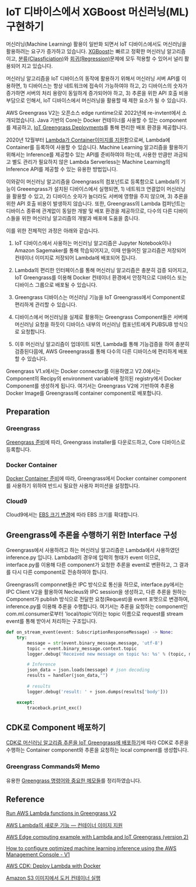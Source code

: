 # IoT 디바이스에서 XGBoost 머신러닝(ML) 구현하기 

머신러닝(Machine Learning) 활용이 일반화 되면서 IoT 디바이스에서도 머신러닝을 활용하려는 요구가 증가하고 있습니다. [XGBoost](https://github.com/kyopark2014/ML-Algorithms/blob/main/xgboost.md)는 빠르고 정확한 머신러닝 알고리즘이고, [분류(Classficiation)](https://github.com/kyopark2014/ML-Algorithms/blob/main/classification.md)와 [회귀(Regression)](https://github.com/kyopark2014/ML-Algorithms/blob/main/regression.md)문제에 모두 적용할 수 있어서 널리 활용되어 지고 있습니다. 

머신러닝 알고리즘을 IoT 디바이스의 동작에 활용하기 위해서 머신러닝 서버 API를 이용하면, 1) 디바이스는 항상 네트워크에 접속이 가능하여야 하고, 2) 디바이스의 숫자가 증가하면 서버의 처리 용량이 동일하게 증가되어야 하고, 3) 추론을 위한 API 호출 비용 부담으로 인해서, IoT 디바이스에서 머신러닝을 활용할 때 제한 요소가 될 수 있습니다. 

AWS Greengrass V2는 오픈소스 edge runtime으로 2022년에 re-invtent에서 소개되었습니다. Java 기반의 Core는 Docker 컨테이너를 사용할 수 있는 component를 제공하고, [IoT Greengrass Deployments](https://ap-northeast-2.console.aws.amazon.com/iot/home?region=ap-northeast-2#/greengrass/v2/deployments)를 통해 편리한 배포 환경을 제공합니다. 


<!--
[Greengrass V2에서는 IoT 디바이스에서 Lambda함수를 쉽게 실행](https://docs.aws.amazon.com/greengrass/v2/developerguide/run-lambda-functions.html)할 수 있는 환경을 제공합니다. aws.greengrass.LambdaLauncher을 이용하여 process와 환경을 관리할 수 있고, aws.greengrass.LambdaManager를 이용하여 IPC를 관리할 수 있으며, aws.greengrass.LambdaRuntimes으로 lambda runtime을 구동할 수 있습니다. 

**컨테이너 이미지 방식으로 AWS Lambda를 구현한 경우는 IoT Greengrass에서 불러서 사용할 수 없습니다. (2022.11.7)**
추후 해당 기능을 제공하면 이 git을 재활용할 예정임  -->


2020년 12월부터 [Lambda가 Container이미지를 지원](https://aws.amazon.com/ko/blogs/korea/new-for-aws-lambda-container-image-support/)함으로써, Lambda에 Container를 등록하여 사용할 수 있습니다. Machine Learning 알고리즘을 활용하기 위해서는 Inference를 제공할수 있는 API를 준비하여야 하는데, 사용한 만큼만 과금되고 별도 관리가 필요하지 않은 Lambda Serverless는 Machine Learning의 Inference API를 제공할 수 있는 유용한 방법입니다. 


이와같이 머신러닝 알고리즘을 Greengrass의 컴포넌트로 등록함으로 Lambda의 기능이 Greeengrass가 설치된 디바이스에서 실행되면, 1) 네트워크 연결없이 머신러닝을 활용할 수 있고, 2) 디바이스 숫자가 늘더라도 서버에 영향을 주지 않으며, 3) 추론을 위한 API 호출 비용이 발생하지 않습니다. 또한, Greengrass의 Lambda 컴퍼넌트는 디바이스 종류에 관계없이 동일한 개발 및 배포 환경을 제공하므로, 다수의 다른 디바이스들을 위한 머신러닝 알고리즘의 개발과 배포에 도움을 줍니다. 

 
<!--
여기에서는 AWS Lambda를 IoT 디바이스에서 동작하게 함으로써, 손쉽게 XGBoost 머신러닝 알고리즘을 활용하는 방법에 대해 설명합니다. 

또한, 기존에 ML을 component로 등록하기 위해 필요로 했던, ML에 대한 많은 지식을 필요로 하지 않으며, 디바이스별로 최적화할 필요없이, 

IoT Device에서 머신러닝 알고리즘을 활용하기 위하여 Greengrass의 ML Component를 활용할 수 있습니다. 하지만, 이를 위해서는 ML에 대해 충분한 이해를 통해 디바이스에 ML 환경을 구축하여야 하고, 배포시 디바이스별로 테스트가 필요합니다. 
Greengrass에서는 Lambda를 Component로 등록하여 설치 및 배포환경을 손쉽게 제공할 수 있으므로, ML algorithm을 Container 환경으로 제공할 수 있다면, Greengrass에서 ML 기능을 활용할 때 유용하게 사용할 수 있습니다.-->


이를 위한 전체적인 과정은 아래와 같습니다. 

1) IoT 디바이스에서 사용하는 머신러닝 알고리즘은 Jupyter Notebook이나 Amazon Sagemaker를 통해 학습되어지고, 이때 만들어진 알고리즘은 저장되어 컨테이너 이미지로 저장되어 Lambda에 배포되어 집니다. 

2) Lambda의 편리한 인터페이스를 통해 머신러닝 알고리즘은 충분히 검증 되어지고, IoT Greengrass를 이용해 Docker 컨테이너 환경에서 안정적으로 디바이스 또는 디바이스 그룹으로 배포될 수 있습니다.

3) Greengrass 디바이스는 머신러닝 기능을 IoT Greengrass에서 Component로 편리하게 관리할 수 있습니다. 

4) 디바이스에서 머신러닝을 실제로 활용하는 Greengrass Component들은 서버에 머신러닝 요청을 하듯이 디바이스 내부의 머신러닝 컴포넌트에게 PUBSUB 방식으로 요청합니다.

5) 이후 머신러닝 알고리즘이 업데이트 되면, Lambda를 통해 기능검증을 하여 충분히 검증된다믐에, AWS Greeengrass를 통해 다수의 다른 디바이스에 편리하게 배포할 수 있습니다. 


Greengrass V1.x에서는 Docker connector를 이용하였고 V2.0에서는 Component의 Recipy의 environment variable에 정의된 registry에서 Docker Component를 생성하게 됩니다. 여기서는 Greengrass V2에 기반하여 추론용 Docker Image를 Greengrass에 container component로 배포합니다.




## Preparation

### Greengrass

[Greengrass 준비](https://github.com/kyopark2014/iot-greengrass/blob/main/greengrass-commands.md#greengrass-preparation)에 따라, Greengrass installer를 다운로드하고, Core 디바이스로 등록합니다.

### Docker Container 

[Docker Container 준비](https://github.com/kyopark2014/iot-greengrass/blob/main/docker-component.md#docker-container-preparation)에 따라, Greengrass에서 Docker container component를 사용하기 위하여 반드시 필요한 사용자 퍼미션을 설정합니다. 

### Cloud9

Cloud9에서는 [EBS 크기 변경](https://github.com/kyopark2014/technical-summary/blob/main/resize.md)에 따라 EBS 크기를 확대합니다. 


## Greengrass에 추론을 수행하기 위한 Interface 구성

Greengrass에서 사용하려고 하는 머신러닝 알고리즘은 Lambda에서 사용하였던 inference.py 입니다. Lambdad의 경우에 입력의 형태가 event 이므로, interface.py를 이용해 다른 component가 요청한 추론을 event로 변환하고, 그 결과를 다시 다른 component로 전송하여야 합니다.

Greengrass의 componnet들은 IPC 방식으로 통신을 하므로, interface.py에서는 IPC Client V2을 활용하여 Necleus와 IPC session을 생성하고, 다른 추론을 원하는 Component가 publish 방식으로 전달한 요청(Request)을 event 포맷으로 변경하여, inference.py를 이용해 추론을 수행합니다. 여기서는 추론을 요청하는 component인 com.ml.consumer로부터 'local/topic'이라는 topic 이름으로 request를 stream event를 통해 받아서 처리하는 구조입니다. 

```python
def on_stream_event(event: SubscriptionResponseMessage) -> None:
    try:
        message = str(event.binary_message.message, 'utf-8')
        topic = event.binary_message.context.topic
        logger.debug('Received new message on topic %s: %s' % (topic, message))

        # Inference
        json_data = json.loads(message) # json decoding        
        results = handler(json_data,"")  
        
        # results
        logger.debug('result: ' + json.dumps(results['body']))

    except:
        traceback.print_exc()
```        

## CDK로 Component 배포하기 

[CDK로 머신러닝 알고리즘 추론을 IoT Greengrass에 배포하기](https://github.com/kyopark2014/iot-with-ML-container/tree/main/cdk-ml-iot)에 따라 CDK로 추론을 수행하는 Container component와 추론을 요청하는 local compnent를 생성합니다. 










### Greengrass Commands와 Memo

유용한 [Greengrass 명령어와 중요한 메모들](https://github.com/kyopark2014/iot-greengrass/blob/main/greengrass-commands.md)를 정리하였습니다.



## Reference

[Run AWS Lambda functions in Greengrass V2](https://docs.aws.amazon.com/greengrass/v2/developerguide/run-lambda-functions.html)

[AWS Lambda의 새로운 기능 — 컨테이너 이미지 지원](https://aws.amazon.com/ko/blogs/korea/new-for-aws-lambda-container-image-support/)

[AWS Edge computing example with Lambda and IoT Greengrass (version 2)](https://medium.com/@rostyslav.myronenko/aws-edge-computing-example-with-lambda-and-iot-greengrass-version-2-aa68f2cc246)

[How to configure optimized machine learning inference using the AWS Management Console - V1](https://docs.aws.amazon.com/greengrass/v1/developerguide/ml-dlc-console.html)

[AWS CDK: Deploy Lambda with Docker](https://sbstjn.com/blog/aws-cdk-lambda-docker-container-example/)

[Amazon S3 이미지에서 도커 컨테이너 실행](https://docs.aws.amazon.com/ko_kr/greengrass/v2/developerguide/run-docker-container.html#run-docker-container-s3)
